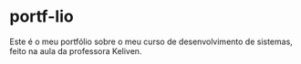 # portf-lio
Este é o meu portfólio sobre o meu curso de desenvolvimento de sistemas, feito na aula da professora Keliven.
